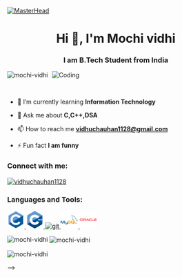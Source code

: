 [![MasterHead](https://user-images.githubusercontent.com/90236635/232446433-d5540fa2-fe28-4bb8-b929-cdb51fe61336.gif)](https://github.com/mochi-vidhi)
<h1 align="center">Hi 👋, I'm Mochi vidhi</h1>
<h3 align="center">I am B.Tech Student from India</h3>
<img align="right" alt="Coding" width="400" src= "https://media.tenor.com/QVC1Nmb9TwUAAAAi/coding.gif">     

<p align="left"> <img src="https://komarev.com/ghpvc/?username=mochi-vidhi&label=Profile%20views&color=0e75b6&style=flat" alt="mochi-vidhi" /> </p>

<p align="left"> <a href="https://twitter.com/" target="blank"><img src="https://img.shields.io/twitter/follow/?logo=twitter&style=for-the-badge" alt="" /></a> </p>

- 🌱 I’m currently learning **Information Technology**

- 💬 Ask me about **C,C++,DSA**

- 📫 How to reach me **vidhuchauhan1128@gmail.com**

- ⚡ Fun fact **I am funny**

<h3 align="left">Connect with me:</h3>
<p align="left">
<a href="https://www.leetcode.com/vidhuchauhan1128" target="blank"><img align="center" src="https://raw.githubusercontent.com/rahuldkjain/github-profile-readme-generator/master/src/images/icons/Social/leet-code.svg" alt="vidhuchauhan1128" height="30" width="40" /></a>
</p>

<h3 align="left">Languages and Tools:</h3>
<p align="left"> <a href="https://www.cprogramming.com/" target="_blank" rel="noreferrer"> <img src="https://raw.githubusercontent.com/devicons/devicon/master/icons/c/c-original.svg" alt="c" width="40" height="40"/> </a> <a href="https://www.w3schools.com/cpp/" target="_blank" rel="noreferrer"> <img src="https://raw.githubusercontent.com/devicons/devicon/master/icons/cplusplus/cplusplus-original.svg" alt="cplusplus" width="40" height="40"/> </a> <a href="https://git-scm.com/" target="_blank" rel="noreferrer"> <img src="https://www.vectorlogo.zone/logos/git-scm/git-scm-icon.svg" alt="git" width="40" height="40"/> </a> <a href="https://www.mysql.com/" target="_blank" rel="noreferrer"> <img src="https://raw.githubusercontent.com/devicons/devicon/master/icons/mysql/mysql-original-wordmark.svg" alt="mysql" width="40" height="40"/> </a> <a href="https://www.oracle.com/" target="_blank" rel="noreferrer"> <img src="https://raw.githubusercontent.com/devicons/devicon/master/icons/oracle/oracle-original.svg" alt="oracle" width="40" height="40"/> </a> </p>

<p><img align="left" src="https://github-readme-stats.vercel.app/api/top-langs?username=mochi-vidhi&show_icons=true&locale=en&layout=compact" alt="mochi-vidhi" /></p>

<p>&nbsp;<img align="center" src="https://github-readme-stats.vercel.app/api?username=mochi-vidhi&show_icons=true&locale=en" alt="mochi-vidhi" /></p>

<p><img align="center" src="https://github-readme-streak-stats.herokuapp.com/?user=mochi-vidhi&" alt="mochi-vidhi" /></p>


-->
